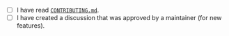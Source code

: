 - [ ] I have read [`CONTRIBUTING.md`](https://github.com/charmbracelet/.github/blob/main/CONTRIBUTING.md).
- [ ] I have created a discussion that was approved by a maintainer (for new features).
